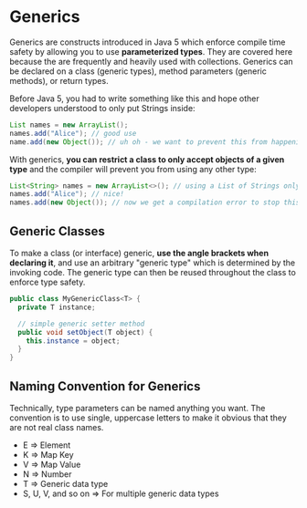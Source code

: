 # Generics
Generics are constructs introduced in Java 5 which enforce compile time safety by allowing you to use **parameterized types**. They are covered here because the are frequently and heavily used with collections. Generics can be declared on a class (generic types), method parameters (generic methods), or return types.

Before Java 5, you had to write something like this and hope other developers understood to only put Strings inside:

```java
List names = new ArrayList();
names.add("Alice"); // good use
name.add(new Object()); // uh oh - we want to prevent this from happening
```

With generics, **you can restrict a class to only accept objects of a given type** and the compiler will prevent you from using any other type:

```java
List<String> names = new ArrayList<>(); // using a List of Strings only
names.add("Alice"); // nice!
names.add(new Object()); // now we get a compilation error to stop this - generics save the day!
```

## Generic Classes
To make a class (or interface) generic, **use the angle brackets when declaring it**, and use an arbitrary "generic type" which is determined by the invoking code. The generic type can then be reused throughout the class to enforce type safety.

```java
public class MyGenericClass<T> {
  private T instance;

  // simple generic setter method
  public void setObject(T object) {
    this.instance = object;
  }
}
```

## Naming Convention for Generics
Technically, type parameters can be named anything you want. The convention is to use single, uppercase letters to make it obvious that they are not real class names.
- E => Element
- K => Map Key
- V => Map Value
- N => Number
- T => Generic data type
- S, U, V, and so on => For multiple generic data types
